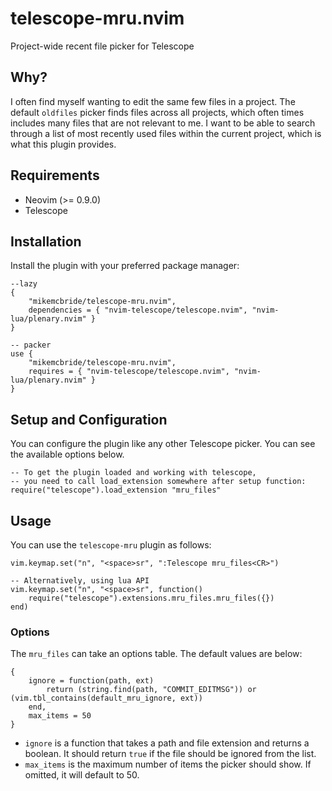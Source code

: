 # telescope-mru.nvim

Project-wide recent file picker for Telescope

## Why?

I often find myself wanting to edit the same few files in a project. The default `oldfiles` picker finds files across all projects, which often times includes many files that are not relevant to me. I want to be able to search through a list of most recently used files within the current project, which is what this plugin provides.

## Requirements

- Neovim (>= 0.9.0)
- Telescope

## Installation

Install the plugin with your preferred package manager:

```
--lazy
{
    "mikemcbride/telescope-mru.nvim",
    dependencies = { "nvim-telescope/telescope.nvim", "nvim-lua/plenary.nvim" }
}

-- packer
use {
    "mikemcbride/telescope-mru.nvim",
    requires = { "nvim-telescope/telescope.nvim", "nvim-lua/plenary.nvim" }
}
```

## Setup and Configuration

You can configure the plugin like any other Telescope picker. You can see the available options below.

```
-- To get the plugin loaded and working with telescope,
-- you need to call load_extension somewhere after setup function:
require("telescope").load_extension "mru_files"
```

## Usage

You can use the `telescope-mru` plugin as follows:

```
vim.keymap.set("n", "<space>sr", ":Telescope mru_files<CR>")

-- Alternatively, using lua API
vim.keymap.set("n", "<space>sr", function()
	require("telescope").extensions.mru_files.mru_files({})
end)
```

### Options

The `mru_files` can take an options table. The default values are below:

```
{
    ignore = function(path, ext)
        return (string.find(path, "COMMIT_EDITMSG")) or (vim.tbl_contains(default_mru_ignore, ext))
    end,
    max_items = 50
}
```

- `ignore` is a function that takes a path and file extension and returns a boolean. It should return `true` if the file should be ignored from the list.
- `max_items` is the maximum number of items the picker should show. If omitted, it will default to 50.

<!-- vim: set ft=markdown: -->